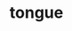 ---
layout: people&body
title: tongue
emoji: tongue
permalink: 👅.html
image: assets/img/3moji/tongue.png
---